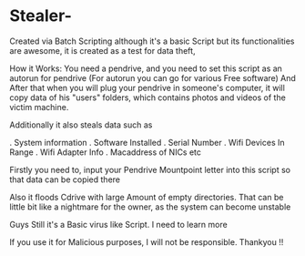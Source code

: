# Stealer-

Created via Batch Scripting although it's a basic Script but its functionalities are awesome, it is created as a test for data theft,

How it Works: You need a pendrive, and you need to set this script as an autorun for pendrive (For autorun you can go for various Free software) And After that when you will plug your pendrive in someone's computer, it will copy data of his "users" folders, which contains photos and videos of the victim machine.

Additionally it also steals data such as

. System information 
. Software Installed
. Serial Number 
. Wifi Devices In Range
. Wifi Adapter Info
. Macaddress of NICs
etc

Firstly you need to, input your Pendrive Mountpoint letter into this script so that data can be copied there

Also it floods Cdrive with large Amount of empty directories. That can be little bit like a nightmare for the owner, as the system can become unstable 

Guys Still it's a Basic virus like Script. I need to learn more

If you use it for Malicious purposes, I will not be responsible. 
Thankyou !!
